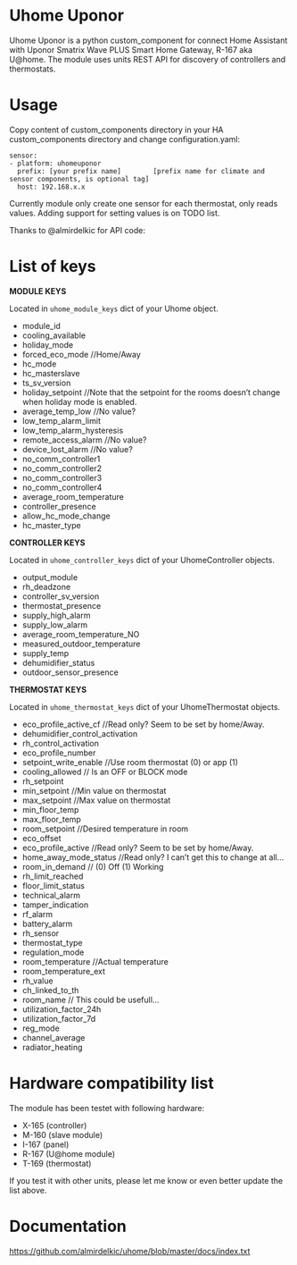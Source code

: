 # Uhome Uponor

Uhome Uponor is a python custom_component for connect Home Assistant with Uponor Smatrix Wave PLUS Smart Home Gateway, R-167 aka U@home. The module uses units REST API for discovery of controllers and thermostats.

Usage
=====

Copy content of custom_components directory in your HA custom_components directory and change configuration.yaml:

    sensor:
    - platform: uhomeuponor
      prefix: [your prefix name]        [prefix name for climate and sensor components, is optional tag]
      host: 192.168.x.x
  
Currently module only create one sensor for each thermostat, only reads values. Adding support for setting values is on TODO list.

Thanks to @almirdelkic for API code:

List of keys
============

**MODULE KEYS**

Located in ``uhome_module_keys`` dict of your Uhome object.

* module_id
* cooling_available
* holiday_mode
* forced_eco_mode //Home/Away
* hc_mode
* hc_masterslave
* ts_sv_version
* holiday_setpoint  //Note that the setpoint for the rooms doesn’t change when holiday mode is enabled.
* average_temp_low		//No value?
* low_temp_alarm_limit
* low_temp_alarm_hysteresis
* remote_access_alarm		//No value?
* device_lost_alarm		//No value?
* no_comm_controller1
* no_comm_controller2
* no_comm_controller3
* no_comm_controller4
* average_room_temperature
* controller_presence
* allow_hc_mode_change
* hc_master_type

**CONTROLLER KEYS**

Located in ``uhome_controller_keys`` dict of your UhomeController objects.

* output_module
* rh_deadzone
* controller_sv_version
* thermostat_presence
* supply_high_alarm
* supply_low_alarm
* average_room_temperature_NO
* measured_outdoor_temperature
* supply_temp
* dehumidifier_status
* outdoor_sensor_presence

**THERMOSTAT KEYS**

Located in ``uhome_thermostat_keys`` dict of your UhomeThermostat objects.

* eco_profile_active_cf //Read only? Seem to be set by home/Away.
* dehumidifier_control_activation
* rh_control_activation
* eco_profile_number
* setpoint_write_enable //Use room thermostat (0) or app (1)
* cooling_allowed // Is an OFF or BLOCK mode
* rh_setpoint
* min_setpoint //Min value on thermostat
* max_setpoint //Max value on thermostat
* min_floor_temp
* max_floor_temp
* room_setpoint //Desired temperature in room
* eco_offset
* eco_profile_active //Read only? Seem to be set by home/Away.
* home_away_mode_status //Read only? I can’t get this to change at all…
* room_in_demand // (0) Off (1) Working
* rh_limit_reached
* floor_limit_status
* technical_alarm
* tamper_indication
* rf_alarm
* battery_alarm
* rh_sensor
* thermostat_type
* regulation_mode
* room_temperature //Actual temperature
* room_temperature_ext
* rh_value
* ch_linked_to_th
* room_name // This could be usefull…
* utilization_factor_24h
* utilization_factor_7d
* reg_mode
* channel_average
* radiator_heating

Hardware compatibility list
===========================

The module has been testet with following hardware:

* X-165 (controller)
* M-160 (slave module)
* I-167 (panel)
* R-167 (U@home module)
* T-169 (thermostat)

If you test it with other units, please let me know or even better update the list above.

Documentation
=============

https://github.com/almirdelkic/uhome/blob/master/docs/index.txt
